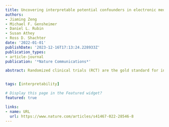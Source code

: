 ```yaml
---
title: Uncovering interpretable potential confounders in electronic medical records
authors:
- Jiaming Zeng
- Michael F. Gensheimer
- Daniel L. Rubin
- Susan Athey
- Ross D. Shachter
date: '2022-01-01'
publishDate: '2023-12-16T17:13:24.228933Z'
publication_types:
- article-journal
publication: '*Nature Communications*'

abstract: Randomized clinical trials (RCT) are the gold standard for informing treatment decisions. Observational studies are often plagued by selection bias, and expert-selected covariates may insufficiently adjust for confounding. We explore how unstructured clinical text can be used to reduce selection bias and improve medical practice. We develop a framework based on natural language processing to uncover interpretable potential confounders from text. We validate our method by comparing the estimated hazard ratio (HR) with and without the confounders against established RCTs. We apply our method to four cohorts built from localized prostate and lung cancer datasets from the Stanford Cancer Institute and show that our method shifts the HR estimate towards the RCT results. The uncovered terms can also be interpreted by oncologists for clinical insights. We present this proof-of-concept study to enable more credible causal inference using observational data, uncover meaningful insights from clinical text, and inform high-stakes medical decisions.


tags: [interpretability]

# Display this page in the Featured widget?
featured: true

links:
- name: URL
  url: https://www.nature.com/articles/s41467-022-28546-8
---
```


